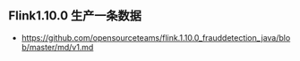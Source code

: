 

## Flink1.10.0 生产一条数据
- https://github.com/opensourceteams/flink.1.10.0_frauddetection_java/blob/master/md/v1.md


